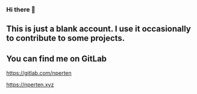 
### Hi there 👋

## This is just a blank account. I use it occasionally to contribute to some projects.

## You can find me on GitLab

https://gitlab.com/nperten

https://nperten.xyz
